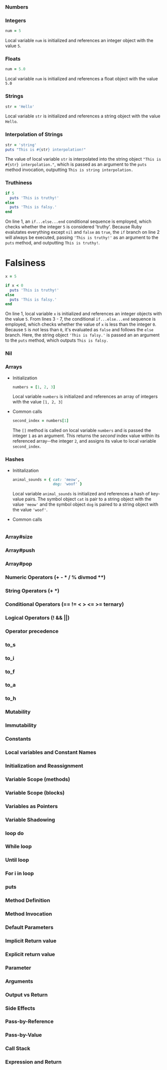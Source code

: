 ### Numbers

### Integers

  ```Ruby
  num = 5
  ```

  Local variable `num` is initialized and references an integer object with the value `5`.

### Floats

  ```Ruby
  num = 5.0
  ```

  Local variable `num` is initialized and references a float object with the value `5.0`

### Strings

  ```Ruby
  str = 'Hello'
  ```

  Local variable `str` is initialized and references a string object with the value `Hello`.

### Interpolation of Strings

  ```Ruby
  str = 'string'
  puts "This is #{str} interpolation!"
  ```

  The value of local variable `str` is interpolated into the string object `"This is #{str} interpolation."`, which is passed as an argument to the `puts` method invocation, outputting `This is string interpolation.`

### Truthiness

  ```Ruby
  if 5
    puts 'This is truthy!'
  else
    puts 'This is falsy.'
  end
  ```

  On line 1, an `if...else...end` conditional sequence is employed, which checks whether the integer `5` is considered 'truthy'. Because Ruby evalutates everything except `nil` and `false` as `true`, the `if` branch on line 2 will always be executed, passing `'This is truthy!'` as an argument to the `puts` method, and outputting `This is truthy!`.

# Falsiness

  ```Ruby
  x = 5

  if x < 0
    puts 'This is truthy!'
  else
    puts 'This is falsy.'
  end
  ```

  On line 1, local variable `x` is initialized and references an integer objects with the value `5`.
  From lines 3 - 7, the conditional `if...else...end` sequence is employed, which checks whether the value of `x` is less than the integer `0`. Because `5` is _not_ less than `0`, it's evaluated as `false` and follows the `else` branch. Here, the string object `'This is falsy.'` is passed an an argument to the `puts` method, which outputs `This is falsy.`

### Nil

### Arrays

- Initialization
  ```Ruby
  numbers = [1, 2, 3]
  ```

  Local variable `numbers` is initialized and references an array of integers with the value `[1, 2, 3]`

- Common calls
  ```Ruby
  second_index = numbers[1]
  ```

  The `[]` method is called on local variable `numbers` and is passed the integer `1` as an argument. This returns the _second_ index value within its referenced array--the integer `2`, and assigns its value to local variable `second_index`.

### Hashes

- Inititalization
  ```Ruby
  animal_sounds = { cat: 'meow',
                    dog: 'woof' }
  ```
  
  Local variable `animal_sounds` is initialized and references a hash of key-value pairs. The symbol object `cat` is pair to a string object with the value `'meow'` and the symbol object `dog` is paired to a string object with the value `'woof'`.

- Common calls
  ```Ruby
  
  ```

### Array#size



### Array#push

### Array#pop

### Numeric Operators (+ - * / % divmod **)

### String Operators (+ *)

### Conditional Operators (== != < > <= >= ternary)

### Logical Operators (! && ||)

### Operator precedence

### to_s

### to_i

### to_f

### to_a

### to_h

### Mutability

### Immutability

### Constants

### Local variables and Constant Names

### Initialization and Reassignment

### Variable Scope (methods)

### Variable Scope (blocks)

### Variables as Pointers

### Variable Shadowing

### loop do

### While loop

### Until loop

### For i in loop

### puts

### Method Definition

### Method Invocation

### Default Parameters

### Implicit Return value

### Explicit return value

### Parameter

### Arguments

### Output vs Return

### Side Effects

### Pass-by-Reference

### Pass-by-Value

### Call Stack

### Expression and Return
